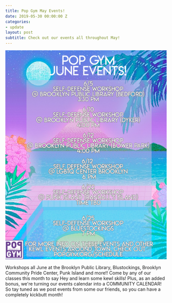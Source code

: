 ```yaml
---
title: Pop Gym May Events!
date: 2019-05-30 00:00:00 Z
categories:
- update
layout: post
subtitle: Check out our events all throughout May!
---
```


![Pop Gym May](/assets/PopGymJuneevent.jpg)

Workshops all June at the Brooklyn Public Library, Blustockings, Brooklyn Community Pride Center, Punk Island and more!! Come by any of our classes this month to say Hey and learn some kewl skills! Plus, as an added bonus, we're turning our events calendar into a COMMUNITY CALENDAR! So tay tuned as we post events from some our friends, so you can have a completely kickbutt month!
